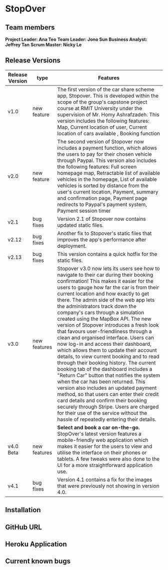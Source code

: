 # StopOver

## Team members

**Project Leader: Ana Teo**
**Team Leader: Jono Sun**
**Business Analyst: Jeffrey Tan**
**Scrum Master: Nicky Le**

## Release Versions

| Release Version | type | Features |
| --------------- | -------- | ------- |
| v1.0 | new feature | The first version of the car share scheme app, Stopover. This is developed within the scope of the group's capstone project course at RMIT University under the supervision of Mr. Homy Ashrafzadeh. This version includes the following features: Map, Current location of user, Current location of cars available , Booking function |
| v2.0 | new feature | The second version of Stopover now includes a payment function, which allows the users to pay for their chosen vehicle through Paypal. This version also includes the following features: Full screen homepage map, Retractable list of available vehicles in the homepage, List of available vehicles is sorted by distance from the user's current location, Payment, summary and confirmation page, Payment page redirects to Paypal's payment system, Payment session timer |
| v2.1 | bug fixes | Version 2.1 of Stopover now contains updated static files. |
| v2.12 | bug fixes | Another fix to Stopover's static files that improves the app's performance after deployment. |
| v2.13 | bug fixes | This version contains a quick hotfix for the static files. |
| v3.0 | new features | Stopover v3.0 now lets its users see how to navigate to their car during their booking confirmation! This makes it easier for the users to gauge how far the car is from their current location and how exactly to get there. The admin side of the web app lets the administrators track down the company's cars through a simulation created using the MapBox API. The new version of Stopover introduces a fresh look that favours user-friendliness through a clean and organised interface. Users can now log-in and access their dashboard, which allows them to update their account details, to view current booking and to read through their booking history. The current booking tab of the dashboard includes a "Return Car" button that notifies the system when the car has been returned. This version also includes an updated payment method, so that users can enter their credit card details and confirm their booking securely through Stripe. Users are charged for their use of the service without the hassle of repeatedly entering their details. |
| v4.0 Beta | new features | **Select and book a car on-the-go.** StopOver's latest version features a mobile-friendly web application which makes it easier for the users to view and utilise the interface on their phones or tablets. A few tweaks were also done to the UI for a more straightforward application use. |
| v4.1 | bug fixes | Version 4.1 contains a fix for the images that were previously not showing in version 4.0. |

## Installation

## GitHub URL

## Heroku Application

## Current known bugs
